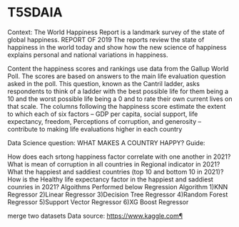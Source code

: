 # T5SDAIA
Context:
The World Happiness Report is a landmark survey of the state of global happiness. REPORT OF 2019 The reports review the state of happiness in the world today and show how the new science of happiness explains personal and national variations in happiness.

Content
the happiness scores and rankings use data from the Gallup World Poll. The scores are based on answers to the main life evaluation question asked in the poll. This question, known as the Cantril ladder, asks respondents to think of a ladder with the best possible life for them being a 10 and the worst possible life being a 0 and to rate their own current lives on that scale. The columns following the happiness score estimate the extent to which each of six factors – GDP per capita, social support, life expectancy, freedom, Perceptions of corruption, and generosity – contribute to making life evaluations higher in each country

Data Science question: WHAT MAKES A COUNTRY HAPPY?
Guide:

How does each srtong happiness factor correlate with one another in 2021?
What is mean of corruption in all countries in Regional indicator in 2021?
What the happiest and saddiest countries (top 10 and bottom 10 in 2021)?
How is the Healthy life expectancy factor in the happiest and saddiest counries in 2021?
Algoithms Performed below
Regression Algorithm
1)KNN Regressor 2)Linear Regressor 3)Decision Tree Regressor 4)Random Forest Regressor 5)Support Vector Regressor 6)XG Boost Regressor

merge two datasets
Data source: https://www.kaggle.com¶
